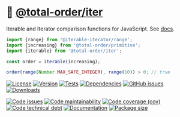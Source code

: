 :roll_of_paper: [@total-order/iter](https://total-order.github.io/iter)
==

Iterable and Iterator comparison functions for JavaScript.
See [docs](https://total-order.github.io/iter/index.html).

```js
import {range} from '@iterable-iterator/range';
import {increasing} from '@total-order/primitive';
import {iterable} from '@total-order/iter';

const order = iterable(increasing);

order(range(Number.MAX_SAFE_INTEGER), range(10)) > 0; // true
```

[![License](https://img.shields.io/github/license/total-order/iter.svg)](https://raw.githubusercontent.com/total-order/iter/main/LICENSE)
[![Version](https://img.shields.io/npm/v/@total-order/iter.svg)](https://www.npmjs.org/package/@total-order/iter)
[![Tests](https://img.shields.io/github/workflow/status/total-order/iter/ci?event=push&label=tests)](https://github.com/total-order/iter/actions/workflows/ci.yml?query=branch:main)
[![Dependencies](https://img.shields.io/librariesio/github/total-order/iter.svg)](https://github.com/total-order/iter/network/dependencies)
[![GitHub issues](https://img.shields.io/github/issues/total-order/iter.svg)](https://github.com/total-order/iter/issues)
[![Downloads](https://img.shields.io/npm/dm/@total-order/iter.svg)](https://www.npmjs.org/package/@total-order/iter)

[![Code issues](https://img.shields.io/codeclimate/issues/total-order/iter.svg)](https://codeclimate.com/github/total-order/iter/issues)
[![Code maintainability](https://img.shields.io/codeclimate/maintainability/total-order/iter.svg)](https://codeclimate.com/github/total-order/iter/trends/churn)
[![Code coverage (cov)](https://img.shields.io/codecov/c/gh/total-order/iter/main.svg)](https://codecov.io/gh/total-order/iter)
[![Code technical debt](https://img.shields.io/codeclimate/tech-debt/total-order/iter.svg)](https://codeclimate.com/github/total-order/iter/trends/technical_debt)
[![Documentation](https://total-order.github.io/iter/badge.svg)](https://total-order.github.io/iter/source.html)
[![Package size](https://img.shields.io/bundlephobia/minzip/@total-order/iter)](https://bundlephobia.com/result?p=@total-order/iter)
